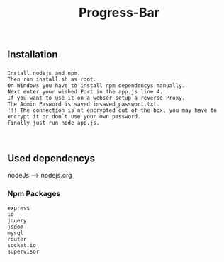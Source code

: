 
<h1 align="center">
  <br>
  <br>
  Progress-Bar
  <br>
</h1>

<br>

## Installation
### 
    Install nodejs and npm.
    Then run install.sh as root. 
    On Windows you have to install npm dependencys manually.
    Next enter your wished Port in the app.js line 4.
    If you want to use it on a webser setup a reverse Proxy.
    The Admin Pasword is saved insaved_passwort.txt.
    !!! The connection is`nt encrypted out of the box, you may have to encrypt it or don`t use your own password.
    Finally just run node app.js.
<br>

## Used dependencys
nodeJs --> nodejs.org
### Npm Packages
    express 
    io
    jquery
    jsdom 
    mysql 
    router
    socket.io
    supervisor
